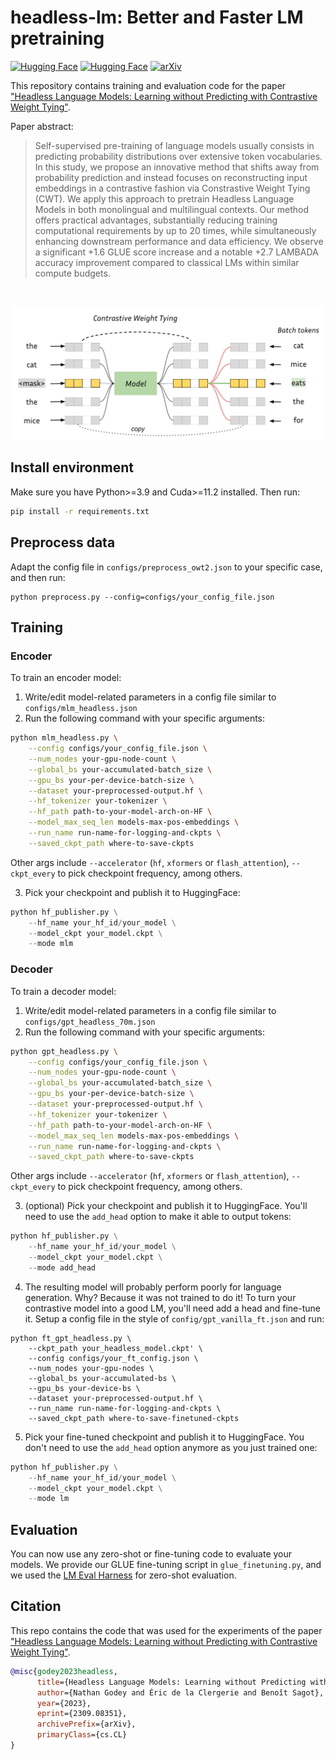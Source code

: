 # headless-lm: Better and Faster LM pretraining

[![Hugging Face](https://img.shields.io/badge/%F0%9F%A4%97%20Hugging%20Face-Encoder-yellow)](https://huggingface.co/nthngdy/headless-bert-bs64-owt2)
[![Hugging Face](https://img.shields.io/badge/%F0%9F%A4%97%20Hugging%20Face-Decoder-yellow)](https://huggingface.co/nthngdy/headless-bert-bs64-owt2)
[![arXiv](https://img.shields.io/badge/arXiv-2309.08351-b31b1b.svg)](https://arxiv.org/abs/2309.08351)


This repository contains training and evaluation code for the paper ["Headless Language Models: Learning without Predicting with Contrastive Weight Tying"](https://arxiv.org/abs/2309.08351).

Paper abstract:
> Self-supervised pre-training of language models usually consists in predicting probability distributions over extensive token vocabularies. In this study, we propose an innovative method that shifts away from probability prediction and instead focuses on reconstructing input embeddings in a contrastive fashion via Constrastive Weight Tying (CWT). We apply this approach to pretrain Headless Language Models in both monolingual and multilingual contexts. Our method offers practical advantages, substantially reducing training computational requirements by up to 20 times, while simultaneously enhancing downstream performance and data efficiency. We observe a significant +1.6 GLUE score increase and a notable +2.7 LAMBADA accuracy improvement compared to classical LMs within similar compute budgets.

<br>

![](./imgs/hlm_schema.svg)

## Install environment

Make sure you have Python>=3.9 and Cuda>=11.2 installed. Then run:
```bash
pip install -r requirements.txt
```

## Preprocess data
Adapt the config file in `configs/preprocess_owt2.json` to your specific case, and then run:
```
python preprocess.py --config=configs/your_config_file.json
```

## Training
### Encoder
To train an encoder model:
1. Write/edit model-related parameters in a config file similar to `configs/mlm_headless.json`
2. Run the following command with your specific arguments:
```bash
python mlm_headless.py \
    --config configs/your_config_file.json \
    --num_nodes your-gpu-node-count \
    --global_bs your-accumulated-batch_size \
    --gpu_bs your-per-device-batch-size \
    --dataset your-preprocessed-output.hf \
    --hf_tokenizer your-tokenizer \
    --hf_path path-to-your-model-arch-on-HF \
    --model_max_seq_len models-max-pos-embeddings \
    --run_name run-name-for-logging-and-ckpts \
    --saved_ckpt_path where-to-save-ckpts
```
Other args include `--accelerator` (`hf`, `xformers` or `flash_attention`), `--ckpt_every` to pick checkpoint frequency, among others.

3. Pick your checkpoint and publish it to HuggingFace:
```python
python hf_publisher.py \
    --hf_name your_hf_id/your_model \
    --model_ckpt your_model.ckpt \
    --mode mlm
```
### Decoder
To train a decoder model:
1. Write/edit model-related parameters in a config file similar to `configs/gpt_headless_70m.json`
2. Run the following command with your specific arguments:
```bash
python gpt_headless.py \
    --config configs/your_config_file.json \
    --num_nodes your-gpu-node-count \
    --global_bs your-accumulated-batch_size \
    --gpu_bs your-per-device-batch-size \
    --dataset your-preprocessed-output.hf \
    --hf_tokenizer your-tokenizer \
    --hf_path path-to-your-model-arch-on-HF \
    --model_max_seq_len models-max-pos-embeddings \
    --run_name run-name-for-logging-and-ckpts \
    --saved_ckpt_path where-to-save-ckpts
```
Other args include `--accelerator` (`hf`, `xformers` or `flash_attention`), `--ckpt_every` to pick checkpoint frequency, among others.

3. (optional) Pick your checkpoint and publish it to HuggingFace. You'll need to use the `add_head` option to make it able to output tokens:
```python
python hf_publisher.py \
    --hf_name your_hf_id/your_model \
    --model_ckpt your_model.ckpt \
    --mode add_head
```

4. The resulting model will probably perform poorly for language generation. Why? Because it was not trained to do it! To turn your contrastive model into a good LM, you'll need add a head and fine-tune it. Setup a config file in the style of `config/gpt_vanilla_ft.json` and run:
```
python ft_gpt_headless.py \
    --ckpt_path your_headless_model.ckpt' \
    --config configs/your_ft_config.json \
    --num_nodes your-gpu-nodes \
    --global_bs your-accumulated-bs \
    --gpu_bs your-device-bs \
    --dataset your-preprocessed-output.hf \
    --run_name run-name-for-logging-and-ckpts \
    --saved_ckpt_path where-to-save-finetuned-ckpts
```

5. Pick your fine-tuned checkpoint and publish it to HuggingFace. You don't need to use the `add_head` option anymore as you just trained one:
```python
python hf_publisher.py \
    --hf_name your_hf_id/your_model \
    --model_ckpt your_model.ckpt \
    --mode lm
```

## Evaluation
You can now use any zero-shot or fine-tuning code to evaluate your models. We provide our GLUE fine-tuning script in `glue_finetuning.py`, and we used the [LM Eval Harness](https://github.com/EleutherAI/lm-evaluation-harness) for zero-shot evaluation.

## Citation
This repo contains the code that was used for the experiments of the paper ["Headless Language Models: Learning without Predicting with Contrastive Weight Tying"](https://arxiv.org/abs/2309.08351).

```bibtex
@misc{godey2023headless,
      title={Headless Language Models: Learning without Predicting with Contrastive Weight Tying}, 
      author={Nathan Godey and Éric de la Clergerie and Benoît Sagot},
      year={2023},
      eprint={2309.08351},
      archivePrefix={arXiv},
      primaryClass={cs.CL}
}
```
